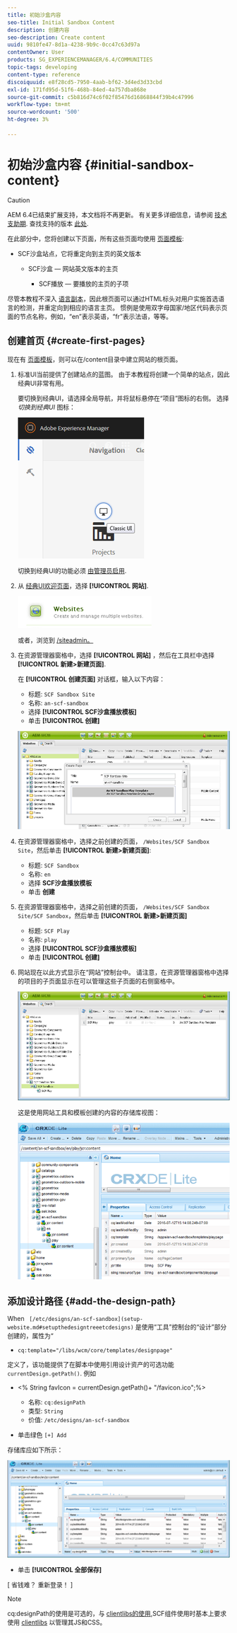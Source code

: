 ```yaml
---
title: 初始沙盒内容
seo-title: Initial Sandbox Content
description: 创建内容
seo-description: Create content
uuid: 9810fe47-8d1a-4238-9b9c-0cc47c63d97a
contentOwner: User
products: SG_EXPERIENCEMANAGER/6.4/COMMUNITIES
topic-tags: developing
content-type: reference
discoiquuid: e8f28cd5-7950-4aab-bf62-3d4ed3d33cbd
exl-id: 171fd95d-51f6-468b-84ed-4a757dba868e
source-git-commit: c5b816d74c6f02f85476d16868844f39b4c47996
workflow-type: tm+mt
source-wordcount: '500'
ht-degree: 3%

---
```


# 初始沙盒内容 {#initial-sandbox-content}

>[!CAUTION]
>
>AEM 6.4已结束扩展支持，本文档将不再更新。 有关更多详细信息，请参阅 [技术支助期](https://helpx.adobe.com/cn/support/programs/eol-matrix.html). 查找支持的版本 [此处](https://experienceleague.adobe.com/docs/).

在此部分中，您将创建以下页面，所有这些页面均使用 [页面模板](initial-app.md#createthepagetemplate):

* SCF沙盒站点，它将重定向到主页的英文版本

   * SCF沙盒 — 网站英文版本的主页

      * SCF播放 — 要播放的主页的子项

尽管本教程不深入 [语言副本](../../help/sites-administering/tc-prep.md)，因此根页面可以通过HTML标头对用户实施首选语言的检测，并重定向到相应的语言主页。 惯例是使用双字母国家/地区代码表示页面的节点名称，例如，“en”表示英语，“fr”表示法语，等等。

## 创建首页 {#create-first-pages}

现在有 [页面模板](initial-app.md#createthepagetemplate)，则可以在/content目录中建立网站的根页面。

1. 标准UI当前提供了创建站点的蓝图。 由于本教程将创建一个简单的站点，因此经典UI非常有用。

   要切换到经典UI，请选择全局导航，并将鼠标悬停在“项目”图标的右侧。 选择 *切换到经典UI* 图标：

   ![chlimage_1-36](assets/chlimage_1-36.png)

   切换到经典UI的功能必须 [由管理员启用](../../help/sites-administering/enable-classic-ui.md).

1. 从 [经典UI欢迎页面](http://localhost:4502/welcome.html)，选择 **[!UICONTROL 网站]**.

   ![chlimage_1-37](assets/chlimage_1-37.png)

   或者，浏览到 [/siteadmin。](http://localhost:4502/siteadmin)

1. 在资源管理器窗格中，选择 **[!UICONTROL 网站]** ，然后在工具栏中选择 **[!UICONTROL 新建>新建页面]**.

   在 **[!UICONTROL 创建页面]** 对话框，输入以下内容：

   * 标题: `SCF Sandbox Site`
   * 名称: `an-scf-sandbox`
   * 选择 **[!UICONTROL SCF沙盒播放模板]**
   * 单击 **[!UICONTROL 创建]**

   ![chlimage_1-38](assets/chlimage_1-38.png)

1. 在资源管理器窗格中，选择之前创建的页面， `/Websites/SCF Sandbox Site`，然后单击 **[!UICONTROL 新建>新建页面]**:

   * 标题: `SCF Sandbox`
   * 名称: `en`
   * 选择 **SCF沙盒播放模板**
   * 单击 **创建**

1. 在资源管理器窗格中，选择之前创建的页面， `/Websites/SCF Sandbox Site/SCF Sandbox`，然后单击 **[!UICONTROL 新建>新建页面]**

   * 标题: `SCF Play`
   * 名称: `play`
   * 选择 **[!UICONTROL SCF沙盒播放模板]**
   * 单击 **[!UICONTROL 创建]**

1. 网站现在以此方式显示在“网站”控制台中。 请注意，在资源管理器窗格中选择的项目的子页面显示在可以管理这些子页面的右侧窗格中。

   ![chlimage_1-39](assets/chlimage_1-39.png)

   这是使用网站工具和模板创建的内容的存储库视图：

   ![chlimage_1-40](assets/chlimage_1-40.png)

## 添加设计路径 {#add-the-design-path}

When ` [/etc/designs/an-scf-sandbox](setup-website.md#setupthedesigntreeetcdesigns)` 是使用“工具”控制台的“设计”部分创建的，属性为“

* `cq:template="/libs/wcm/core/templates/designpage"`

定义了，该功能提供了在脚本中使用引用设计资产的可选功能 `currentDesign.getPath()`. 例如

* &lt;% String favIcon = currentDesign.getPath()+ &quot;/favicon.ico&quot;;%>


   * 名称: `cq:designPath`
   * 类型: `String`
   * 价值: `/etc/designs/an-scf-sandbox`

* 单击绿色 `[+] Add`

存储库应如下所示：

![chlimage_1-41](assets/chlimage_1-41.png)

* 单击 **[!UICONTROL 全部保存]**

[ 省钱难？ 重新登录！ ]

>[!NOTE]
>
>cq:designPath的使用是可选的，与 [clientlibs的使用](develop-app.md#includeclientlibsintemplate),SCF组件使用时基本上要求使用 [clientlibs](client-customize.md#clientlibs-for-scf) 以管理其JS和CSS。
